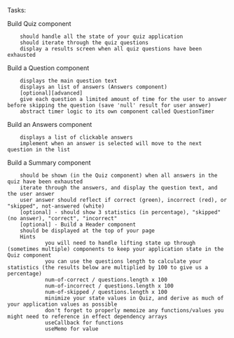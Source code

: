 Tasks:

Build Quiz component

        should handle all the state of your quiz application
        should iterate through the quiz questions
        display a results screen when all quiz questions have been exhausted
        
Build a Question component

        displays the main question text
        displays an list of answers (Answers component)
        [optional][advanced]
        give each question a limited amount of time for the user to answer before skipping the question (save 'null' result for user answer)
        abstract timer logic to its own component called QuestionTimer
        
Build an Answers component

        displays a list of clickable answers
        implement when an answer is selected will move to the next question in the list
        
Build a Summary component

        should be shown (in the Quiz component) when all answers in the quiz have been exhausted
        iterate through the answers, and display the question text, and the user answer
        user answer should reflect if correct (green), incorrect (red), or "skipped", not-answered (white)
        [optional] - should show 3 statistics (in percentage), "skipped" (no answer), "correct", "incorrect"
        [optional] - Build a Header component
        should be displayed at the top of your page
        Hints
                you will need to handle lifting state up through (sometimes multiple) components to keep your application state in the Quiz component
                you can use the questions length to calculate your statistics (the results below are multiplied by 100 to give us a percentage)
                num-of-correct / questions.length x 100
                num-of-incorrect / questions.length x 100
                num-of-skipped / questions.length x 100
                minimize your state values in Quiz, and derive as much of your application values as possible
                don't forget to properly memoize any functions/values you might need to reference in effect dependency arrays
                useCallback for functions
                useMemo for value
